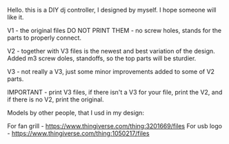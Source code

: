 Hello. this is a DIY dj controller, I designed by myself. 
I hope someone will like it.

V1 - the original files DO NOT PRINT THEM - no screw holes, stands for the parts to properly connect.

V2 - together with V3 files is the newest and best variation of the design. Added m3 screw doles, standoffs, so the top parts will be sturdier.

V3 - not really a V3, just some minor improvements added to some of V2 parts.

IMPORTANT - print V3 files, if there isn't a V3 for your file, print the V2, and if there is no V2, print the original.


Models by other people, that I usd in my design:

For fan grill - https://www.thingiverse.com/thing:3201669/files
For usb logo - https://www.thingiverse.com/thing:1050217/files
